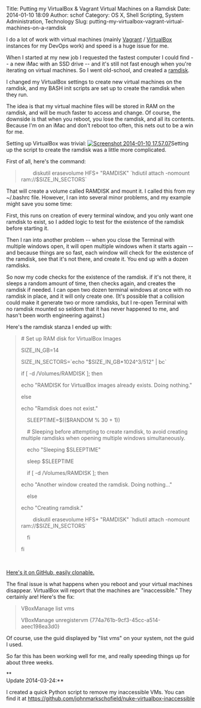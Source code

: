 Title: Putting my VirtualBox & Vagrant Virtual Machines on a Ramdisk
Date: 2014-01-10 18:09
Author: schof
Category: OS X, Shell Scripting, System Administration, Technology
Slug: putting-my-virtualbox-vagrant-virtual-machines-on-a-ramdisk

I do a lot of work with virtual machines (mainly
[Vagrant](http://www.vagrantup.com/) /
[VirtualBox](https://www.virtualbox.org/) instances for my DevOps work)
and speed is a huge issue for me.

When I started at my new job I requested the fastest computer I could
find -- a new iMac with an SSD drive -- and it's still not fast enough
when you're iterating on virtual machines. So I went old-school, and
created a [ramdisk](https://en.wikipedia.org/wiki/RAM_drive).

I changed my VirtualBox settings to create new virtual machines on the
ramdisk, and my BASH init scripts are set up to create the ramdisk when
they run.

The idea is that my virtual machine files will be stored in RAM on the
ramdisk, and will be much faster to access and change. Of course, the
downside is that when you reboot, you lose the ramdisk, and all its
contents. Because I'm on an iMac and don't reboot too often, this nets
out to be a win for me.

Setting up VirtualBox was trivial: [![Screenshot 2014-01-10
17.57.07](http://schof.org/wp-content/uploads/2014/01/Screenshot-2014-01-10-17.57.07.png)](http://schof.org/wp-content/uploads/2014/01/Screenshot-2014-01-10-17.57.07.png)Setting
up the script to create the ramdisk was a little more complicated.

First of all, here's the command:

> <div id="LC91">
>
>         diskutil erasevolume HFS+ "RAMDISK" \`hdiutil attach -nomount
> ram://\$SIZE\_IN\_SECTORS\`
>
> </div>

That will create a volume called RAMDISK and mount it. I called this
from my \~/.bashrc file. However, I ran into several minor problems, and
my example might save you some time:

First, this runs on creation of every terminal window, and you only want
one ramdisk to exist, so I added logic to test for the existence of the
ramdisk before starting it.

Then I ran into another problem -- when you close the Terminal with
multiple windows open, it will open multiple windows when it starts
again -- and because things are so fast, each window will check for the
existence of the ramdisk, see that it's not there, and create it. You
end up with a dozen ramdisks.

So now my code checks for the existence of the ramdisk. if it's not
there, it sleeps a random amount of time, then checks again, and creates
the ramdisk if needed. I can open two dozen terminal windows at once
with no ramdisk in place, and it will only create one. (It's possible
that a collision could make it generate two or more ramdisks, but I
re-open Terminal with no ramdisk mounted so seldom that it has never
happened to me, and hasn't been worth engineering against.)

Here's the ramdisk stanza I ended up with:

<div id="LC75">

> <div id="LC75">
>
> \# Set up RAM disk for VirtualBox Images
>
> </div>
>
> <div id="LC76">
>
> SIZE\_IN\_GB=14
>
> </div>
>
> <div id="LC77">
>
> SIZE\_IN\_SECTORS=\`echo "\$SIZE\_IN\_GB\*1024\^3/512" | bc\`
>
> </div>
>
> <div id="LC78">
>
> </div>
>
> <div id="LC79">
>
> if [ -d /Volumes/RAMDISK ]; then
>
> </div>
>
> <div id="LC80">
>
> echo "RAMDISK for VirtualBox images already exists. Doing nothing."
>
> </div>
>
> <div id="LC81">
>
> else
>
> </div>
>
> <div id="LC82">
>
> echo "Ramdisk does not exist."
>
> </div>
>
> <div id="LC83">
>
>     SLEEPTIME=\$((\$RANDOM % 30 + 1))
>
> </div>
>
> <div id="LC84">
>
>     \# Sleeping before attempting to create ramdisk, to avoid creating
> multiple ramdisks when opening multiple windows simultaneously.
>
> </div>
>
> <div id="LC85">
>
>     echo "Sleeping \$SLEEPTIME"
>
> </div>
>
> <div id="LC86">
>
>     sleep \$SLEEPTIME
>
> </div>
>
> <div id="LC87">
>
>     if [ -d /Volumes/RAMDISK ]; then
>
> </div>
>
> <div id="LC88">
>
> echo "Another window created the ramdisk. Doing nothing..."
>
> </div>
>
> <div id="LC89">
>
>     else
>
> </div>
>
> <div id="LC90">
>
> echo "Creating ramdisk."
>
> </div>
>
> <div id="LC91">
>
>         diskutil erasevolume HFS+ "RAMDISK" \`hdiutil attach -nomount
> ram://\$SIZE\_IN\_SECTORS\`
>
> </div>
>
> <div id="LC92">
>
>     fi
>
> </div>
>
> <div id="LC93">
>
> fi
>
> </div>

 

[Here's it on GitHub, easily
clonable.](https://github.com/johnmarkschofield/ocd/blob/master/.bashrc)

</div>

The final issue is what happens when you reboot and your virtual
machines disappear. VirtualBox will report that the machines are
"inaccessible." They certainly are! Here's the fix:

> VBoxManage list vms
>
> VBoxManage unregistervm {774a761b-9cf3-45cc-a514-aeec198ea3d0}

Of course, use the guid displayed by "list vms" on your system, not the
guid I used.

So far this has been working well for me, and really speeding things up
for about three weeks.

**  
Update 2014-03-24:**

I created a quick Python script to remove my inaccessible VMs. You can
find it
at <https://github.com/johnmarkschofield/nuke-virtualbox-inaccessible>

